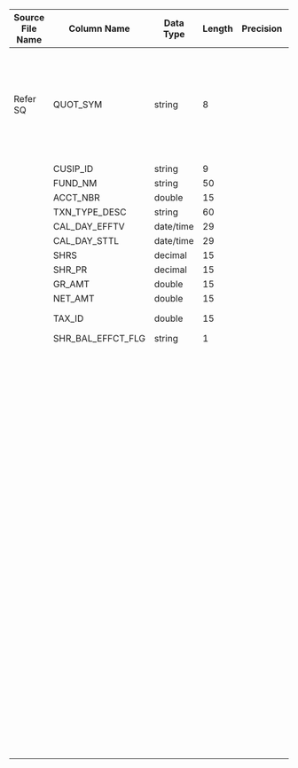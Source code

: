 |	Source File Name	|	Column Name	|	Data Type	|	Length	|	Precision	|	Nullable	|	PK	|	BK	|		|		|		|		|	Target Table Name	|	Column Name	|	Data Type	|	Length	|	Nullable	|	PK	|
|	---	|	---	|	---	|	---	|	---	|	---	|	---	|	---	|	---	|	---	|	---	|	---	|	---	|	---	|	---	|	---	|	---	|	---	|
|	Refer SQ	|	QUOT_SYM	|	string	|	8	|		|		|		|		|		|	Override Query: SELECT <br> TO_NUMBER(HDWSYS.USER_SECURITY.DECRYPT(HEXTORAW(SUB_ADVISOR_EMPLOYEE.TAX_ID))) as TAX_ID_CONVERTED<br>FROM<br> DBO.SUB_ADVISOR_EMPLOYEE<br>WHERE<br>SUB_ADVISOR_EMPLOYEE.EMPLOYEE_ACTIVE='Y'<br><br>Condition: TAX_ID_CONVERTED = TAX_ID_IN<br>Return COlumn : TAX_ID_CONVERTED	|	NOT ISNULL(:LKP.LKP_TAX_ID(TAX_ID))	|	Filter the record which does not match the lookup	|		|		|		|		|		|		|
|		|	CUSIP_ID	|	string	|	9	|		|		|		|	QUOT_SYM	|		|		|		|		|	BROKER_CONFIRM	|	QUOT_SYM	|	string	|	10	|		|		|
|		|	FUND_NM	|	string	|	50	|		|		|		|	CUSIP_ID	|		|		|		|		|		|	CUSIP_ID	|	string	|	10	|		|		|
|		|	ACCT_NBR	|	double	|	15	|		|		|		|		|	'	|		|		|		|		|	SEDOL	|	string	|	10	|		|		|
|		|	TXN_TYPE_DESC	|	string	|	60	|		|		|		|		|	'	|		|		|		|		|	ISIN	|	string	|	10	|		|		|
|		|	CAL_DAY_EFFTV	|	date/time	|	29	|		|		|		|		|	'MUT'	|		|		|		|		|	SECURITY_TYPE	|	string	|	10	|		|		|
|		|	CAL_DAY_STTL	|	date/time	|	29	|		|		|		|		|		|		|		|		|		|	RIC_CODE	|	string	|	10	|		|		|
|		|	SHRS	|	decimal	|	15	|		|		|		|		|	'	|		|		|		|		|	CORPORATE_SECURITY_ID	|	string	|	10	|		|		|
|		|	SHR_PR	|	decimal	|	15	|		|		|		|	FUND_NM	|		|		|		|		|		|	SECURITY_NAME	|	string	|	10	|		|		|
|		|	GR_AMT	|	double	|	15	|		|		|		|	ACCT_NBR	|		|		|		|		|		|	ACCOUNT_NUMBER	|	double	|	10	|		|		|
|		|	NET_AMT	|	double	|	15	|		|		|		|		|	HARBOR'	|		|		|		|		|	BROKER_CODE	|	string	|	10	|		|		|
|		|	TAX_ID	|	double	|	15	|		|		|		|		|	"IIF(SHR_BAL_EFFCT_FLG = 'A','BUY','SELL')"	|		|		|		|		|	TXN_TYPE_DESC	|	string	|	10	|		|		|
|		|	SHR_BAL_EFFCT_FLG	|	string	|	1	|		|		|		|	CAL_DAY	|		|		|		|		|		|	CAL_DAY	|	datetime	|	29	|		|		|
|		|		|		|		|		|		|		|	CAL_DAY1	|		|		|		|		|		|	CAL_DAY1	|	datetime	|	29	|		|		|
|		|		|		|		|		|		|		|	SUM_SHRS	|		|		|		|		|		|	SHARES	|	double	|	10	|		|		|
|		|		|		|		|		|		|		|	SHR_PR	|		|		|		|		|		|	SHR_PR	|	double	|	10	|		|		|
|		|		|		|		|		|		|		|	GR_AMT	|		|		|		|		|		|	PRINCIPAL_AMOUNT	|	string	|	10	|		|		|
|		|		|		|		|		|		|		|	NET_AMT	|		|		|		|		|		|	NET_AMOUNT	|	string	|	10	|		|		|
|		|		|		|		|		|		|		|		|	'	|		|		|		|		|	COMMISION	|	string	|	10	|		|		|
|		|		|		|		|		|		|		|		|	'	|		|		|		|		|	INTEREST	|	string	|	10	|		|		|
|		|		|		|		|		|		|		|		|	'	|		|		|		|		|	SECURITY_FEE	|	string	|	10	|		|		|
|		|		|		|		|		|		|		|		|	'	|		|		|		|		|	OTHER_FEE	|	string	|	10	|		|		|
|		|		|		|		|		|		|		|		|	'	|		|		|		|		|	OTHER_FEE_2	|	string	|	10	|		|		|
|		|		|		|		|		|		|		|		|	'	|		|		|		|		|	OTHER_FEE_3	|	string	|	10	|		|		|
|		|		|		|		|		|		|		|		|	"IIF(TXN_TYPE_DESC = 'Cancel', 'Y','N')"	|		|		|		|		|	CANCEL_FLAG	|	string	|	10	|		|		|
|		|		|		|		|		|		|		|		|	N'	|		|		|		|		|	CORRECT_FLAG	|	string	|	10	|		|		|
|		|		|		|		|		|		|		|		|	'	|		|		|		|		|	COMMENTS	|	string	|	10	|		|		|
|		|		|		|		|		|		|		|		|	'	|		|		|		|		|	TRADE_ID	|	string	|	10	|		|		|
|		|		|		|		|		|		|		|		|	'	|		|		|		|		|	TRADE_SHORT_SALE	|	string	|	15	|		|		|
|		|		|		|		|		|		|		|		|	'	|		|		|		|		|	OPEN_CLOSE_OPTION	|	string	|	10	|		|		|
|		|		|		|		|		|		|		|		|		|		|		|		|		|		|		|		|		|		|
|		|		|		|		|		|		|		|		|		|		|		|		|		|		|		|		|		|		|
|		|		|		|		|		|		|		|		|		|		|		|		|		|		|		|		|		|		|
|		|		|		|		|		|		|		|		|		|		|		|		|		|		|		|		|		|		|
|		|		|		|		|		|		|		|		|		|		|		|		|		|		|		|		|		|		|
|		|		|		|		|		|		|		|		|		|		|		|		|		|		|		|		|		|		|
|		|		|		|		|		|		|		|		|		|		|		|		|		|		|		|		|		|		|
|		|		|		|		|		|		|		|		|		|		|		|		|		|		|		|		|		|		|
|		|		|		|		|		|		|		|		|		|		|		|		|		|		|		|		|		|		|
|		|		|		|		|		|		|		|		|		|		|		|		|		|		|		|		|		|		|
|		|		|		|		|		|		|		|		|		|		|		|		|		|		|		|		|		|		|
|		|		|		|		|		|		|		|		|		|		|		|		|		|		|		|		|		|		|
|		|		|		|		|		|		|		|		|		|		|		|		|		|		|		|		|		|		|
|		|		|		|		|		|		|		|		|		|		|		|		|		|		|		|		|		|		|
|		|		|		|		|		|		|		|		|		|		|		|		|		|		|		|		|		|		|
|		|		|		|		|		|		|		|		|		|		|		|		|		|		|		|		|		|		|
|		|		|		|		|		|		|		|		|		|		|		|		|		|		|		|		|		|		|
|		|		|		|		|		|		|		|		|		|		|		|		|		|		|		|		|		|		|
|		|		|		|		|		|		|		|		|		|		|		|		|		|		|		|		|		|		|
|		|		|		|		|		|		|		|		|		|		|		|		|		|		|		|		|		|		|
|		|		|		|		|		|		|		|		|		|		|		|		|		|		|		|		|		|		|
|		|		|		|		|		|		|		|		|		|		|		|		|		|		|		|		|		|		|
|		|		|		|		|		|		|		|		|		|		|		|		|		|		|		|		|		|		|
|		|		|		|		|		|		|		|		|		|		|		|		|		|		|		|		|		|		|
|		|		|		|		|		|		|		|		|		|		|		|		|		|		|		|		|		|		|
|		|		|		|		|		|		|		|		|		|		|		|		|		|		|		|		|		|		|
|		|		|		|		|		|		|		|		|		|		|		|		|		|		|		|		|		|		|
|		|		|		|		|		|		|		|		|		|		|		|		|		|		|		|		|		|		|
|		|		|		|		|		|		|		|		|		|		|		|		|		|		|		|		|		|		|
|		|		|		|		|		|		|		|		|		|		|		|		|		|		|		|		|		|		|
|		|		|		|		|		|		|		|		|		|		|		|		|		|		|		|		|		|		|
|		|		|		|		|		|		|		|		|		|		|		|		|		|		|		|		|		|		|
|		|		|		|		|		|		|		|		|		|		|		|		|		|		|		|		|		|		|
|		|		|		|		|		|		|		|		|		|		|		|		|		|		|		|		|		|		|
|		|		|		|		|		|		|		|		|		|		|		|		|		|		|		|		|		|		|
|		|		|		|		|		|		|		|		|		|		|		|		|		|		|		|		|		|		|
|		|		|		|		|		|		|		|		|		|		|		|		|		|		|		|		|		|		|
|		|		|		|		|		|		|		|		|		|		|		|		|		|		|		|		|		|		|
|		|		|		|		|		|		|		|		|		|		|		|		|		|		|		|		|		|		|
|		|		|		|		|		|		|		|		|		|		|		|		|		|		|		|		|		|		|
|		|		|		|		|		|		|		|		|		|		|		|		|		|		|		|		|		|		|
|		|		|		|		|		|		|		|		|		|		|		|		|		|		|		|		|		|		|
|		|		|		|		|		|		|		|		|		|		|		|		|		|		|		|		|		|		|
|		|		|		|		|		|		|		|		|		|		|		|		|		|		|		|		|		|		|
|		|		|		|		|		|		|		|		|		|		|		|		|		|		|		|		|		|		|
|		|		|		|		|		|		|		|		|		|		|		|		|		|		|		|		|		|		|
|		|		|		|		|		|		|		|		|		|		|		|		|		|		|		|		|		|		|
